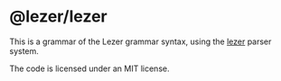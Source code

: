 # @lezer/lezer

This is a grammar of the Lezer grammar syntax, using the
[lezer](https://lezer.codemirror.net/) parser system.

The code is licensed under an MIT license.
